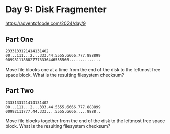 Day 9: Disk Fragmenter
=================================  
https://adventofcode.com/2024/day/9

## Part One

    2333133121414131402
    00...111...2...333.44.5555.6666.777.888899
    0099811188827773336446555566..............
    
Move file blocks one at a time from the end of the disk to the leftmost free space block. What is the resulting filesystem checksum?

## Part Two

    2333133121414131402
    00...111...2...333.44.5555.6666.777.888899
    00992111777.44.333....5555.6666.....8888..
    
Move file blocks together from the end of the disk to the leftmost free space block. What is the resulting filesystem checksum?

